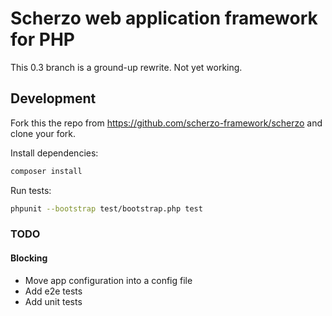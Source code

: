 # Scherzo web application framework for PHP

This 0.3 branch is a ground-up rewrite. Not yet working.

## Development

Fork this the repo from https://github.com/scherzo-framework/scherzo and clone your fork.

Install dependencies:
```bash
composer install
```

Run tests:
```bash
phpunit --bootstrap test/bootstrap.php test
```

### TODO
#### Blocking
- Move app configuration into a config file
- Add e2e tests
- Add unit tests
